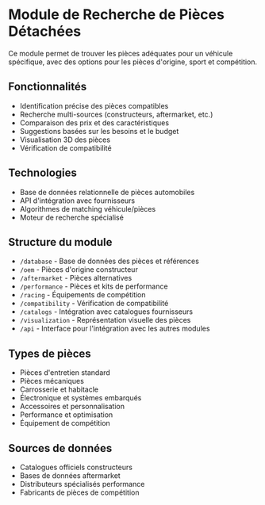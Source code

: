 # Module de Recherche de Pièces Détachées

Ce module permet de trouver les pièces adéquates pour un véhicule spécifique, avec des options pour les pièces d'origine, sport et compétition.

## Fonctionnalités
- Identification précise des pièces compatibles
- Recherche multi-sources (constructeurs, aftermarket, etc.)
- Comparaison des prix et des caractéristiques
- Suggestions basées sur les besoins et le budget
- Visualisation 3D des pièces
- Vérification de compatibilité

## Technologies
- Base de données relationnelle de pièces automobiles
- API d'intégration avec fournisseurs
- Algorithmes de matching véhicule/pièces
- Moteur de recherche spécialisé

## Structure du module
- `/database` - Base de données des pièces et références
- `/oem` - Pièces d'origine constructeur
- `/aftermarket` - Pièces alternatives
- `/performance` - Pièces et kits de performance
- `/racing` - Équipements de compétition
- `/compatibility` - Vérification de compatibilité
- `/catalogs` - Intégration avec catalogues fournisseurs
- `/visualization` - Représentation visuelle des pièces
- `/api` - Interface pour l'intégration avec les autres modules

## Types de pièces
- Pièces d'entretien standard
- Pièces mécaniques
- Carrosserie et habitacle
- Électronique et systèmes embarqués
- Accessoires et personnalisation
- Performance et optimisation
- Équipement de compétition

## Sources de données
- Catalogues officiels constructeurs
- Bases de données aftermarket
- Distributeurs spécialisés performance
- Fabricants de pièces de compétition